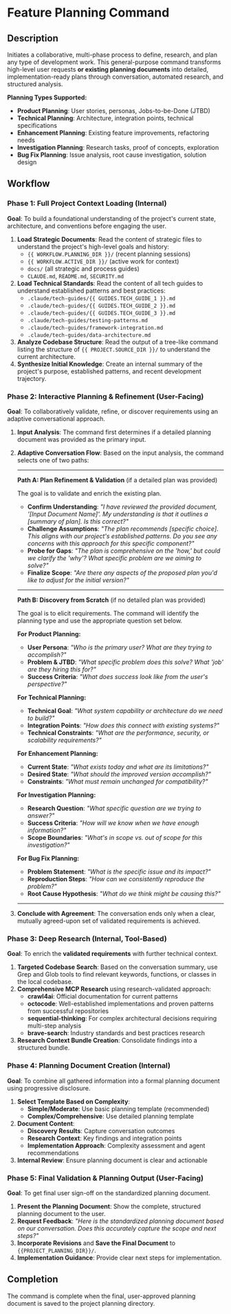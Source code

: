 # Feature Planning Command

## Description

Initiates a collaborative, multi-phase process to define, research, and plan any type of development work. This general-purpose command transforms high-level user requests **or existing planning documents** into detailed, implementation-ready plans through conversation, automated research, and structured analysis.

**Planning Types Supported:**
- **Product Planning**: User stories, personas, Jobs-to-be-Done (JTBD)
- **Technical Planning**: Architecture, integration points, technical specifications  
- **Enhancement Planning**: Existing feature improvements, refactoring needs
- **Investigation Planning**: Research tasks, proof of concepts, exploration
- **Bug Fix Planning**: Issue analysis, root cause investigation, solution design

## Workflow

### Phase 1: Full Project Context Loading (Internal)

**Goal**: To build a foundational understanding of the project's current state, architecture, and conventions before engaging the user.

1.  **Load Strategic Documents**: Read the content of strategic files to understand the project's high-level goals and history:
    -   `{{ WORKFLOW.PLANNING_DIR }}/` (recent planning sessions)
    -   `{{ WORKFLOW.ACTIVE_DIR }}/` (active work for context)
    -   `docs/` (all strategic and process guides)
    -   `CLAUDE.md`, `README.md`, `SECURITY.md`
2.  **Load Technical Standards**: Read the content of all tech guides to understand established patterns and best practices:
    -   `.claude/tech-guides/{{ GUIDES.TECH_GUIDE_1 }}.md`
    -   `.claude/tech-guides/{{ GUIDES.TECH_GUIDE_2 }}.md`
    -   `.claude/tech-guides/{{ GUIDES.TECH_GUIDE_3 }}.md`
    -   `.claude/tech-guides/testing-patterns.md`
    -   `.claude/tech-guides/framework-integration.md`
    -   `.claude/tech-guides/data-architecture.md`
3.  **Analyze Codebase Structure**: Read the output of a tree-like command listing the structure of `{{ PROJECT.SOURCE_DIR }}/` to understand the current architecture.
4.  **Synthesize Initial Knowledge**: Create an internal summary of the project's purpose, established patterns, and recent development trajectory.

### Phase 2: Interactive Planning & Refinement (User-Facing)

**Goal**: To collaboratively validate, refine, or discover requirements using an adaptive conversational approach.

1.  **Input Analysis**: The command first determines if a detailed planning document was provided as the primary input.

2.  **Adaptive Conversation Flow**: Based on the input analysis, the command selects one of two paths:

    ---
    **Path A: Plan Refinement & Validation** (if a detailed plan was provided)

    The goal is to validate and enrich the existing plan.
    - **Confirm Understanding**: *"I have reviewed the provided document, '[Input Document Name]'. My understanding is that it outlines a [summary of plan]. Is this correct?"*
    - **Challenge Assumptions**: *"The plan recommends [specific choice]. This aligns with our project's established patterns. Do you see any concerns with this approach for this specific component?"*
    - **Probe for Gaps**: *"The plan is comprehensive on the 'how,' but could we clarify the 'why'? What specific problem are we aiming to solve?"*
    - **Finalize Scope**: *"Are there any aspects of the proposed plan you'd like to adjust for the initial version?"*

    ---
    **Path B: Discovery from Scratch** (if no detailed plan was provided)

    The goal is to elicit requirements. The command will identify the planning type and use the appropriate question set below.

    **For Product Planning:**
    -   **User Persona**: *"Who is the primary user? What are they trying to accomplish?"*
    -   **Problem & JTBD**: *"What specific problem does this solve? What 'job' are they hiring this for?"*
    -   **Success Criteria**: *"What does success look like from the user's perspective?"*

    **For Technical Planning:**
    -   **Technical Goal**: *"What system capability or architecture do we need to build?"*
    -   **Integration Points**: *"How does this connect with existing systems?"*
    -   **Technical Constraints**: *"What are the performance, security, or scalability requirements?"*

    **For Enhancement Planning:**
    -   **Current State**: *"What exists today and what are its limitations?"*
    -   **Desired State**: *"What should the improved version accomplish?"*
    -   **Constraints**: *"What must remain unchanged for compatibility?"*

    **For Investigation Planning:**
    -   **Research Question**: *"What specific question are we trying to answer?"*
    -   **Success Criteria**: *"How will we know when we have enough information?"*
    -   **Scope Boundaries**: *"What's in scope vs. out of scope for this investigation?"*

    **For Bug Fix Planning:**
    -   **Problem Statement**: *"What is the specific issue and its impact?"*
    -   **Reproduction Steps**: *"How can we consistently reproduce the problem?"*
    -   **Root Cause Hypothesis**: *"What do we think might be causing this?"*
    ---

3.  **Conclude with Agreement**: The conversation ends only when a clear, mutually agreed-upon set of validated requirements is achieved.

### Phase 3: Deep Research (Internal, Tool-Based)

**Goal**: To enrich the **validated requirements** with further technical context.

1.  **Targeted Codebase Search**: Based on the conversation summary, use Grep and Glob tools to find relevant keywords, functions, or classes in the local codebase.
2.  **Comprehensive MCP Research** using research-validated approach:
    -   **crawl4ai**: Official documentation for current patterns
    -   **octocode**: Well-established implementations and proven patterns from successful repositories
    -   **sequential-thinking**: For complex architectural decisions requiring multi-step analysis
    -   **brave-search**: Industry standards and best practices research
3.  **Research Context Bundle Creation**: Consolidate findings into a structured bundle.

### Phase 4: Planning Document Creation (Internal)

**Goal**: To combine all gathered information into a formal planning document using progressive disclosure.

1.  **Select Template Based on Complexity**:
    -   **Simple/Moderate**: Use basic planning template (recommended)
    -   **Complex/Comprehensive**: Use detailed planning template
2.  **Document Content**:
    -   **Discovery Results**: Capture conversation outcomes
    -   **Research Context**: Key findings and integration points
    -   **Implementation Approach**: Complexity assessment and agent recommendations
3.  **Internal Review**: Ensure planning document is clear and actionable

### Phase 5: Final Validation & Planning Output (User-Facing)

**Goal**: To get final user sign-off on the standardized planning document.

1.  **Present the Planning Document**: Show the complete, structured planning document to the user.
2.  **Request Feedback**: *"Here is the standardized planning document based on our conversation. Does this accurately capture the scope and next steps?"*
3.  **Incorporate Revisions** and **Save the Final Document** to `{{PROJECT_PLANNING_DIR}}/`.
4.  **Implementation Guidance**: Provide clear next steps for implementation.

## Completion

The command is complete when the final, user-approved planning document is saved to the project planning directory.